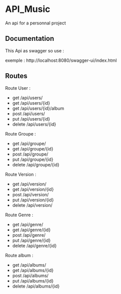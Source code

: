# API_Music

An api for a personnal project

## Documentation

This Api as swagger so use :

exemple : http://localhost:8080/swagger-ui/index.html

## Routes
Route User :
- get /api/users/
- get /api/users/{id}
- get /api/users/{id}/album
- post /api/users/
- put /api/users/{id}
- delete /api/users/{id}

Route Groupe :
- get /api/groupe/
- get /api/groupe/{id}
- post /api/groupe/
- put /api/groupe/{id}
- delete /api/groupe/{id}

Route Version :
- get /api/version/
- get /api/version/{id}
- post /api/version/
- put /api/version/{id}
- delete /api/version/

Route Genre :
- get /api/genre/
- get /api/genre/{id}
- post /api/genre/
- put /api/genre/{id}
- delete /api/genre/{id}

Route album :
- get /api/albums/
- get /api/albums/{id}
- post /api/albums/
- put /api/albums/{id}
- delete /api/albums/{id}